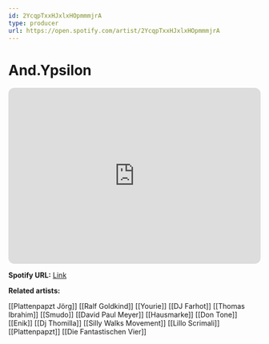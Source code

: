 ```yaml
---
id: 2YcqpTxxHJxlxHOpmmmjrA
type: producer
url: https://open.spotify.com/artist/2YcqpTxxHJxlxHOpmmmjrA
---
```

# And.Ypsilon

<iframe style="border-radius:12px" src="https://open.spotify.com/embed/artist/2YcqpTxxHJxlxHOpmmmjrA" width="100%" height="352" frameBorder="0" allowfullscreen="" allow="autoplay; clipboard-write; encrypted-media; fullscreen; picture-in-picture" loading="lazy"></iframe>

**Spotify URL:** [Link](https://open.spotify.com/artist/2YcqpTxxHJxlxHOpmmmjrA)

**Related artists:**

[[Plattenpapzt Jörg]]
[[Ralf Goldkind]]
[[Yourie]]
[[DJ Farhot]]
[[Thomas Ibrahim]]
[[Smudo]]
[[David Paul Meyer]]
[[Hausmarke]]
[[Don Tone]]
[[Enik]]
[[Dj Thomilla]]
[[Silly Walks Movement]]
[[Lillo Scrimali]]
[[Plattenpapzt]]
[[Die Fantastischen Vier]]
